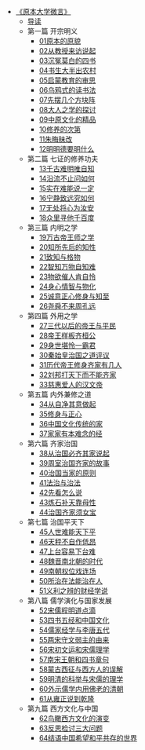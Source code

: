 - [《原本大学微言》](儒家/《原本大学微言》/《原本大学微言》.md)
  - [导读](儒家/《原本大学微言》/导读.md)
  - 第一篇 开宗明义
      - [01原本的原貌](儒家/《原本大学微言》/01原本的原貌.md)
      - [02从教授来访说起](儒家/《原本大学微言》/02从教授来访说起.md)
      - [03沉冤莫白的四书](儒家/《原本大学微言》/03沉冤莫白的四书.md)
      - [04书生大半出农村](儒家/《原本大学微言》/04书生大半出农村.md)
      - [05启蒙教育的审思](儒家/《原本大学微言》/05启蒙教育的审思.md)
      - [06乌鸦式的读书法](儒家/《原本大学微言》/06乌鸦式的读书法.md)
      - [07先摆几个方块阵](儒家/《原本大学微言》/07先摆几个方块阵.md)
      - [08大人之学的探讨](儒家/《原本大学微言》/08大人之学的探讨.md)
      - [09中原文化的精品](儒家/《原本大学微言》/09中原文化的精品.md)
      - [10修养的次第](儒家/《原本大学微言》/10修养的次第.md)
      - [11朱晦昧改](儒家/《原本大学微言》/11朱晦昧改.md)
      - [12明明德要明什么](儒家/《原本大学微言》/12明明德要明什么.md)
  - 第二篇 七证的修养功夫
      - [13千古难明唯自知](儒家/《原本大学微言》/13千古难明唯自知.md)
      - [14沿流不止问如何](儒家/《原本大学微言》/14沿流不止问如何.md)
      - [15实在难能说一定](儒家/《原本大学微言》/15实在难能说一定.md)
      - [16宁静致远究如何](儒家/《原本大学微言》/16宁静致远究如何.md)
      - [17无处将心为汝安](儒家/《原本大学微言》/17无处将心为汝安.md)
      - [18众里寻他千百度](儒家/《原本大学微言》/18众里寻他千百度.md)
  - 第三篇 内明之学
      - [19万古帝王师之学](儒家/《原本大学微言》/19万古帝王师之学.md)
      - [20知所先后的知性](儒家/《原本大学微言》/20知所先后的知性.md)
      - [21致知与格物](儒家/《原本大学微言》/21致知与格物.md)
      - [22智知万物自知难](儒家/《原本大学微言》/22智知万物自知难.md)
      - [23物欲催人肯自怜](儒家/《原本大学微言》/23物欲催人肯自怜.md)
      - [24身心情智与物化](儒家/《原本大学微言》/24身心情智与物化.md)
      - [25诚意正心修身与知至](儒家/《原本大学微言》/25诚意正心修身与知至.md)
      - [26尧舜不来周孔远](儒家/《原本大学微言》/26尧舜不来周孔远.md)
  - 第四篇 外用之学
      - [27三代以后的帝王与平民](儒家/《原本大学微言》/27三代以后的帝王与平民.md)
      - [28帝王样板齐桓公](儒家/《原本大学微言》/28帝王样板齐桓公.md)
      - [29身世堪怜一霸君](儒家/《原本大学微言》/29身世堪怜一霸君.md)
      - [30秦始皇治国之道评议](儒家/《原本大学微言》/30秦始皇治国之道评议.md)
      - [31历代帝王修身齐家有几人](儒家/《原本大学微言》/31历代帝王修身齐家有几人.md)
      - [32刘邦打天下而不能齐家](儒家/《原本大学微言》/32刘邦打天下而不能齐家.md)
      - [33慈惠爱人的汉文帝](儒家/《原本大学微言》/33慈惠爱人的汉文帝.md)
  - 第五篇 内外兼修之道
      - [34从自净其意做起](儒家/《原本大学微言》/34从自净其意做起.md)
      - [35修身与正心](儒家/《原本大学微言》/35修身与正心.md)
      - [36中国文化传统的家](儒家/《原本大学微言》/36中国文化传统的家.md)
      - [37家家有本难念的经](儒家/《原本大学微言》/37家家有本难念的经.md)
  - 第六篇 齐家治国
      - [38从治国必齐其家说起](儒家/《原本大学微言》/38从治国必齐其家说起.md)
      - [39周室治国齐家的故事](儒家/《原本大学微言》/39周室治国齐家的故事.md)
      - [40治国当家的原则](儒家/《原本大学微言》/40治国当家的原则.md)
      - [41法治与治法](儒家/《原本大学微言》/41法治与治法.md)
      - [42先看怎么说](儒家/《原本大学微言》/42先看怎么说.md)
      - [43炼石补天靠母性](儒家/《原本大学微言》/43炼石补天靠母性.md)
      - [44治国齐家须女宝](儒家/《原本大学微言》/44治国齐家须女宝.md)
  - 第七篇 治国平天下
      - [45人世难能天下平](儒家/《原本大学微言》/45人世难能天下平.md)
      - [46天秤不自作低昂](儒家/《原本大学微言》/46天秤不自作低昂.md)
      - [47上台容易下台难](儒家/《原本大学微言》/47上台容易下台难.md)
      - [48魏晋南北朝的时代](儒家/《原本大学微言》/48魏晋南北朝的时代.md)
      - [49南朝权位戏连场](儒家/《原本大学微言》/49南朝权位戏连场.md)
      - [50所治在法能治在人](儒家/《原本大学微言》/50所治在法能治在人.md)
      - [51义利之辨的财经学说](儒家/《原本大学微言》/51义利之辨的财经学说.md)
  - 第八篇 儒学演化与国家发展
      - [52宋儒程明道点滴](儒家/《原本大学微言》/52宋儒程明道《定性书》点滴.md)
      - [53四书五经和中国文化](儒家/《原本大学微言》/53四书五经和中国文化.md)
      - [54儒家经学与李唐五代](儒家/《原本大学微言》/54儒家经学与李唐五代.md)
      - [55两宋守文弱主的由来](儒家/《原本大学微言》/55两宋守文弱主的由来.md)
      - [56宋初文运和宋儒理学](儒家/《原本大学微言》/56宋初文运和宋儒理学.md)
      - [57南宋王朝和四书章句](儒家/《原本大学微言》/57南宋王朝和四书章句.md)
      - [58蒙古西征与西方人的误解](儒家/《原本大学微言》/58蒙古西征与西方人的误解.md)
      - [59明清的科举与宋儒的理学](儒家/《原本大学微言》/59明清的科举与宋儒的理学.md)
      - [60外示儒学内用佛老的清朝](儒家/《原本大学微言》/60外示儒学内用佛老的清朝.md)
      - [61从雍正说到乾隆](儒家/《原本大学微言》/61从雍正说到乾隆.md)
  - 第九篇 西方文化与中国
      - [62鸟瞰西方文化的演变](儒家/《原本大学微言》/62鸟瞰西方文化的演变.md)
      - [63反思检讨三大问题](儒家/《原本大学微言》/63反思检讨三大问题.md)
      - [64结语中国希望和平共存的世界](儒家/《原本大学微言》/64结语中国希望和平共存的世界.md)

